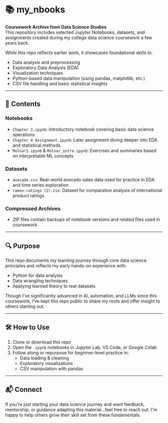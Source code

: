 # 📚 my_nbooks

**Coursework Archive from Data Science Studies**  
This repository includes selected Jupyter Notebooks, datasets, and assignments created during my college data science coursework a few years back.

While this repo reflects earlier work, it showcases foundational skills in:
- Data analysis and preprocessing
- Exploratory Data Analysis (EDA)
- Visualization techniques
- Python-based data manipulation (using pandas, matplotlib, etc.)
- CSV file handling and basic statistical insights

---

## 🧠 Contents

### Notebooks
- `Chapter 2.ipynb`: Introductory notebook covering basic data science operations
- `Chapter 8 Assignment.ipynb`: Later assignment diving deeper into EDA and statistical methods
- `Molnar1.ipynb` & `Molnar_intro.ipynb`: Exercises and summaries based on interpretable ML concepts

### Datasets
- `avocado.csv`: Real-world avocado sales data used for practice in EDA and time series exploration
- `ramen-ratings (2).csv`: Dataset for comparative analysis of international product ratings

### Compressed Archives
- ZIP files contain backups of notebook versions and related files used in coursework

---

## 🔍 Purpose

This repo documents my learning journey through core data science principles and reflects my early hands-on experience with:
- Python for data analysis
- Data wrangling techniques
- Applying learned theory to real datasets

Though I’ve significantly advanced in AI, automation, and LLMs since this coursework, I’ve kept this repo public to share my roots and offer insight to others starting out.

---

## 🛠️ How to Use

1. Clone or download this repo
2. Open the `.ipynb` notebooks in Jupyter Lab, VS Code, or Google Colab
3. Follow along or repurpose for beginner-level practice in:
   - Data loading & cleaning
   - Exploratory visualizations
   - CSV manipulation with pandas

---

## 📬 Connect

If you're just starting your data science journey and want feedback, mentorship, or guidance adapting this material...feel free to reach out. I'm happy to help others grow their skill set from these fundamentals.
